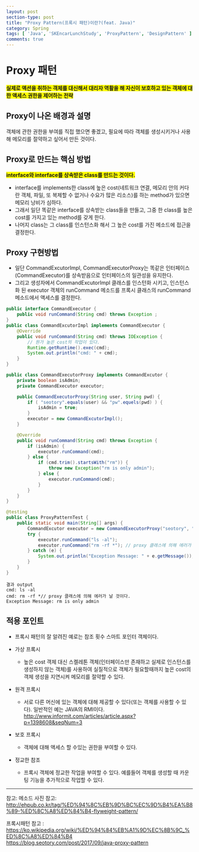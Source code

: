 ```yaml
---
layout: post
section-type: post
title: "Proxy Pattern(프록시 패턴)이란?(feat. Java)"
category: Spring
tags: [ 'Java', 'SKEncarLunchStudy', 'ProxyPattern', 'DesignPattern' ]
comments: true
---
```


# Proxy 패턴
<span style="background-color:yellow"><b>실제로 액션을 취하는 객체를 대신해서 대리자 역활을 해 자신이 보호하고 있는 객체에 대한 액세스 권한을 제어하는 전략</b></span>


## Proxy이 나온 배경과 설명
객체에 관한 권한을 부여를 직접 했으면 좋겠고, 필요에 따라 객체를 생성시키거나 사용해 메모리를 절약하고 싶어서 만든 것이다.


## Proxy로 만드는 핵심 방법
<span style="background-color:yellow"><b>interface와 interface를 상속받은 class를 만드는 것이다.</b></span>
- interface를 implements한 class에 높은 cost(네트워크 연결, 메모리 안의 커다란 객체, 파일, 또 복제할 수 없거나 수요가 많은 리소스)를 하는 method가 있으면 메모리 낭비가 심하다.
- 그래서 일단 똑같은 interface를 상속받는 class들을 만들고, 그중 한 class를 높은 cost를 가지고 있는 method를 갖게 한다.
- 나머지 class는 그 class를 인스턴스화 해서 그 높은 cost를 가진 메소드에 접근을 결정한다.


## Proxy 구현방법


- 일단 CommandExcutorImpl, CommandExecutorProxy는 똑같은 인터페이스(CommandExecutor)를 상속받음으로 인터페이스의 일관성을 유지한다.
- 그리고 생성자에서 CommandExcutorImpl 클래스를 인스턴화 시키고, 인스턴스화 된 executor 객체의 runCommand 메소드를 프록시 클래스의 runCommand 메소드에서 액세스를 결정한다.

``` java
public interface CommandExecutor {
    public void runCommand(String cmd) throws Exception ;
}
public class CommandExcutorImpl implements CommandExecutor {
    @Override
    public void runCommand(String cmd) throws IOException {
        // 뭔가 높은 cost의 작업이 있다.
        Runtime.getRuntime().exec(cmd);
        System.out.println("cmd: " + cmd);
    }
}

public class CommandExecutorProxy implements CommandExcutor {
    private boolean isAdmin;
    private CommandExecutor executor;

    public CommandExecutorProxy(String user, String pwd) {
        if ( "seotory".equals(user) && "pw".equels(pwd) ) {
            isAdmin = true;
        }
        executor = new CommandExcutorImpl();
    }

    @Override
    public void runCommand(String cmd) throws Exception {
        if (isAdmin) {
            executor.runCommand(cmd);
        } else {
            if (cmd.trim().startsWith("rm")) {
                throw new Exception("rm is only admin");
            } else {
                executor.runCommand(cmd);
            }
        }
    }
}

@testing
public class ProxyPatternTest {
    public static void main(String[] args) {
        CommandExcutor executor = new CommandExecutorProxy("seotory", "is_not_pw");
        try {
            executor.runCommand("ls -al");
            executor.runCommand("rm -rf *"); // proxy 클래스에 의해 에러가 날 것이다. -> 위에서 pw가 아닌 is_not_pw로 썼기에
        } catch (e) {
            System.out.println("Exception Message: " + e.getMessage());
        }
    }
}
```
```
결과 output
cmd: ls -al
cmd: rm -rf *// proxy 클래스에 의해 에러가 날 것이다.
Exception Message: rm is only admin
```


## 적용 포인트
- 프록시 패턴의 잘 알려진 예로는 참조 횟수 스마트 포인터 객체이다.

- 가상 프록시
  - 높은 cost 객체 대신 스켈레톤 객체(인터페이스만 존재하고 실제로 인스턴스를 생성하지 않는 객체)를 사용하여 실질적으로 객체가 필요할때까지 높은 cost의 객체 생성을 지연시켜 메모리를 절약할 수 있다.
- 원격 프록시
  - 서로 다른 머신에 있는 객체에 대해 제공할 수 있다(또는 객체를 사용할 수 있다). 일반적인 예는 JAVA의 RMI이다.
http://www.informit.com/articles/article.aspx?p=1398608&seqNum=3
- 보호 프록시
  - 객체에 대해 액세스 할 수있는 권한을 부여할 수 있다.
- 정교한 참조
  - 프록시 객체에 정교한 작업을 부여할 수 있다. 예를들어 객체를 생성할 때 카운팅 기능을 추가적으로 작업할 수 있다.




---
참고:
메소드 사진 참고:  
http://ehpub.co.kr/tag/%ED%94%8C%EB%9D%BC%EC%9D%B4%EA%B8%89-%ED%8C%A8%ED%84%B4-flyweight-pattern/  

프록시패턴 참고 : https://ko.wikipedia.org/wiki/%ED%94%84%EB%A1%9D%EC%8B%9C_%ED%8C%A8%ED%84%B4  
https://blog.seotory.com/post/2017/09/java-proxy-pattern  
